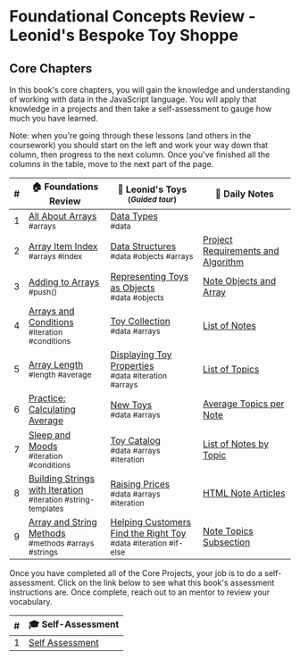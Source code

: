 # Foundational Concepts Review - Leonid's Bespoke Toy Shoppe

## Core Chapters

In this book's core chapters, you will gain the knowledge and understanding of working with data in the JavaScript language. You will apply that knowledge in a projects and then take a self-assessment to gauge how much you have learned.

Note: when you're going through these lessons (and others in the coursework) you should start on the left and work your way down that column, then progress to the next column. Once you've finished all the columns in the table, move to the next part of the page.

| # | 🏠 Foundations Review | 🧸 Leonid's Toys <br/><sub>(_Guided tour_)</sub> | 📔 Daily Notes |
|--|--|--|--|
| 1 |[All About Arrays](/chapters/b0c1_ARRAYS_INTRO.md) <br/> <sub style="font-size:0.85rem;">#arrays</sub> | [Data Types](./chapters/LT_DATA_TYPES.md) <br/> <sub style="font-size:0.85rem;">#data</sub> |  |
| 2 |[Array Item Index](./chapters/ARRAYS_INDICES.md) <br/> <sub style="font-size:0.85rem;">#arrays #index</sub> | [Data Structures](./chapters/LT_DATA_STRUCTURES.md) <br/> <sub style="font-size:0.85rem;">#data #objects #arrays</sub> | [Project Requirements and Algorithm](./chapters/DN_REQUIREMENTS.md) |
| 3 | [Adding to Arrays](./chapters/ARRAYS_PUSH.md) <br/> <sub style="font-size:0.85rem;">#push()</sub> | [Representing Toys as Objects](./chapters/LT_OBJECTS.md) <br/> <sub style="font-size:0.85rem;">#data #objects</sub> | [Note Objects and Array](./chapters/DN_OBJECTS.md) |
| 4 | [Arrays and Conditions](./chapters/CONDITIONS_INTRO.md) <br/> <sub style="font-size:0.85rem;">#iteration #conditions</sub> | [Toy Collection](./chapters/LT_ARRAYS.md) <br/> <sub style="font-size:0.85rem;">#data #arrays</sub> | [List of Notes](./chapters/DN_NOTE_LIST.md) |
| 5 | [Array Length](./chapters/ARRAYS_LENGTH.md) <br/> <sub style="font-size:0.85rem;">#length #average</sub> | [Displaying Toy Properties](./chapters/LT_PROPERTY_ACCESS.md) <br/> <sub style="font-size:0.85rem;">#data #iteration #arrays</sub> | [List of Topics](./chapters/DN_TOPICS_LIST.md) |
| 6 | [Practice: Calculating Average](./chapters/ARRAYS_PRACTICE.md) | [New Toys](./chapters/LT_ARRAY_PUSH.md) <br/> <sub style="font-size:0.85rem;">#data #arrays</sub> | [Average Topics per Note](./chapters/DN_TOPICS_AVERAGE.md) |
| 7 | [Sleep and Moods](./chapters/ARRAYS_CONDITIONS_PRACTICE.md) <br/> <sub style="font-size:0.85rem;">#iteration #conditions</sub> | [Toy Catalog](./chapters/LT_ARRAY_ITERATION.md) <br/> <sub style="font-size:0.85rem;">#data #arrays #iteration</sub> | [List of Notes by Topic](./chapters/DN_NOTES_BY_TOPIC.md) |
| 8 | [Building Strings with Iteration](./chapters/ARRAYS_STRINGS.md) <br/> <sub style="font-size:0.85rem;">#iteration #string-templates</sub> | [Raising Prices](./chapters/LT_ITERATION_WITH_LOGIC.md) <br/> <sub style="font-size:0.85rem;">#data #arrays #iteration</sub> | [HTML Note Articles](./chapters/DN_NOTE_ARTICLES.md) |
| 9 | [Array and String Methods](./chapters/ARRAY_STRING_METHODS.md) <br/> <sub style="font-size:0.85rem;">#methods #arrays #strings</sub> | [Helping Customers Find the Right Toy](./chapters/LT_FIND.md) <br/> <sub style="font-size:0.85rem;">#data #iteration #if-else</sub> | [Note Topics Subsection](./chapters/DN_TOPICS_SECTION.md) |

Once you have completed all of the Core Projects, your job is to do a self-assessment. Click on the link below to see what this book's assessment instructions are. Once complete, reach out to an mentor to review your vocabulary.

| #   | 🎓 Self-Assessment                                                     |
| --- | ---------------------------------------------------------------------- |
| 1   | [Self Assessment](./chapters/JS_DATA_ASSESSMENT.md) |